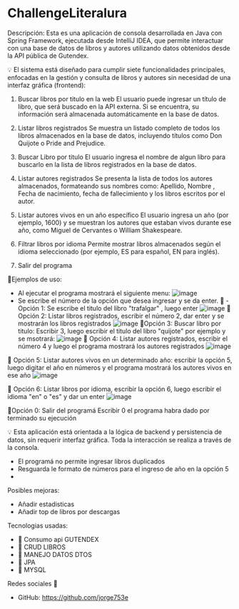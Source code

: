 # ChallengeLiteralura
Descripción: Esta es una aplicación de consola desarrollada en Java con Spring Framework, ejecutada desde IntelliJ IDEA, que permite interactuar con una base de datos de libros y autores utilizando datos obtenidos desde la API pública de Gutendex.

💡 El sistema está diseñado para cumplir siete funcionalidades principales, enfocadas en la gestión y consulta de libros y autores sin necesidad de una interfaz gráfica (frontend):

1. Buscar libros por titulo en la web
El usuario puede ingresar un título de libro, que será buscado en la API externa. Si se encuentra, su información será almacenada automáticamente en la base de datos.

2. Listar libros registrados
Se muestra un listado completo de todos los libros almacenados en la base de datos, incluyendo títulos como Don Quijote o Pride and Prejudice.

3. Buscar Libro por titulo
El usuario ingresa el nombre de algun libro para buscarlo en la lista de libros registrados en la base de datos.

4. Listar autores registrados
Se presenta la lista de todos los autores almacenados, formateando sus nombres como: Apellido, Nombre , Fecha de nacimiento, fecha de fallecimiento y los libros escritos por el autor.

5. Listar autores vivos en un año específico
El usuario ingresa un año (por ejemplo, 1600) y se muestran los autores que estaban vivos durante ese año, como Miguel de Cervantes o William Shakespeare.

6. Filtrar libros por idioma
Permite mostrar libros almacenados según el idioma seleccionado (por ejemplo, ES para español, EN para inglés).

7. Salir del programa

🚀Ejemplos de uso:
- Al ejecutar el programa mostrará el siguiente menu:
![image](https://github.com/user-attachments/assets/54737ae6-c631-4e3d-8eb8-54c4c1db2620)
- Se escribe el número de la opción que desea ingresar y se da enter.
📓 - Opción 1: Se escribe el titulo del libro "trafalgar" , luego enter
![image](https://github.com/user-attachments/assets/d2f3f170-5fec-4fa7-99de-84295956a206)
📓 Opción 2: Listar libros registrados, escribir el número 2, dar enter y se mostrarán los libros registrados
![image](https://github.com/user-attachments/assets/9b15bcdb-898d-4e44-8e1b-e08b32e06659)
📓Opción 3: Buscar libro por titulo: Escribir 3, luego escribir el titulo del libro "quijote" por ejemplo y se msotrará:
![image](https://github.com/user-attachments/assets/102b7d38-2c2f-4373-89b5-35f8d370c26f)
📓 Opción 4: Listar autores registrados, escribir el número 4 y luego el programa mostrará los autores registrados
![image](https://github.com/user-attachments/assets/9312c148-2be3-4a48-a2b8-fdaff30fb8a1)

📓 Opción 5: Listar autores vivos en un determinado año: escribir la opción 5, luego digitar el año en números y el programa mostrará los autores vivos en ese año
![image](https://github.com/user-attachments/assets/4d5fc2cc-f86b-45f2-a4c2-12cc5cac04bb)

📓 Opción 6: Listar libros por idioma, escribir la opción 6, luego escribir el idioma "en" o "es" y dar un enter
![image](https://github.com/user-attachments/assets/fba5d8b7-0e97-4576-8a56-dfb92f0a34a9)

📓Opción 0: Salir del programá 
Escribir 0 el programa habra dado por terminado su ejecución 

💡 Esta aplicación está orientada a la lógica de backend y persistencia de datos, sin requerir interfaz gráfica. Toda la interacción se realiza a través de la consola.
- El programá no permite ingresar libros duplicados
- Resguarda le formato de números para el ingreso de año en la opción 5
- 
Posibles mejoras:
- Añadir estadisticas
- Añadir top de libros por descargas

Tecnologias usadas:
- 🌟 Consumo api GUTENDEX
- 🌟 CRUD LIBROS
- 🌟 MANEJO DATOS DTOS
- 🌟 JPA
- 🌟 MYSQL

 Redes sociales 🤝

-  GitHub: https://github.com/jorge753e
